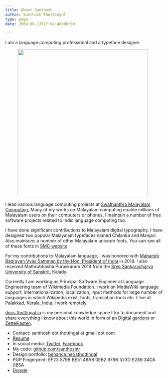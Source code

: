```yaml
---
title: About Santhosh
author: Santhosh Thottingal
type: page
date: 2009-06-13T17:04:48+00:00

---
```

I am a language computing professional and a typeface designer.

<div class="wp-block-image">
  <figure class="alignright is-resized"><img src="/wp-content/uploads/2019/02/Santhosh2019Feb10-Cropped-900x1024.jpg" alt="" class="wp-image-1586" width="415" height="471" srcset="/wp-content/uploads/2019/02/Santhosh2019Feb10-Cropped-900x1024.jpg 900w, /wp-content/uploads/2019/02/Santhosh2019Feb10-Cropped-264x300.jpg 264w, /wp-content/uploads/2019/02/Santhosh2019Feb10-Cropped-768x874.jpg 768w, /wp-content/uploads/2019/02/Santhosh2019Feb10-Cropped-1088x1238.jpg 1088w" sizes="(max-width: 415px) 100vw, 415px" /></figure>
</div>


I lead various language computing projects at [Swathanthra Malayalam Computing.][1] Many of my works on Malayalam computing enable millions of Malayalam users on their computers or phones. I maintain a number of free software projects related to Indic language computing too.

I have done significant contributions to Malayalam digital typography. I have designed two popular Malayalam typefaces named Chilanka and Manjari. Also maintains a number of other Malayalam unicode fonts. You can see all of these fonts in [SMC website][2]

For my contributions to Malayalam language, I was honored with [Maharshi Badrayan Vyas Samman by the Hon. President of India][8] in 2019. I also received Mathrubhasha Puraskaram 2019 from the [Sree Sankaracharya University of Sanskrit][9], Kalady.

Currently I am working as Principal Software Engineer at Language Engineering team of Wikimedia Foundation. I work on MediaWiki language support, internationalization, localization, input methods for large number of languages in which Wikipedia exist, fonts, translation tools etc. I live at Palakkad, Kerala, India. I work remotely.

[docs.thottingal.in][10] is my personal knowledge space I try to document and share everything I know about this world in form of an [Digital gardens][11] or [Zettelkasten][12].

* Contact: santhosh dot thottingal at gmail dot com
* [Resume][3]
* In social media: [Twitter][4], [Facebook][5]
* My code: [github.com/santhoshtr][6]
* Design portfolio:&nbsp;[behance.net/sthottingal][7]
* PGP Fingerprint: EF23 579B BE51 48A8 0EB2 979B 523D E289 34DA 0B5A
* [Donate](https://liberapay.com/santhosh/donate)

 [1]: http://smc.org.in
 [2]: https://smc.org.in/fonts/
 [3]: http://thottingal.in/documents/SanthoshResume2017.pdf
 [4]: https://twitter.com/santhoshtr
 [5]: https://www.facebook.com/santhosh.thottingal
 [6]: http://github.com/santhoshtr
 [7]: https://behance.net/sthottingal
 [8]: https://thottingal.in/blog/2019/08/16/presidential-award/
 [9]: https://ssus.ac.in/
 [10]: https://docs.thottingal.in
 [11]: https://joelhooks.com/digital-garden
 [12]: https://en.wikipedia.org/wiki/Zettelkasten
